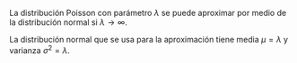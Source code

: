 La distribución Poisson con parámetro $\lambda$ se puede aproximar por medio de la distribución normal si $\lambda \to \infty$.

La distribución normal que se usa para la aproximación tiene media $\mu=\lambda$ y varianza $\sigma^2=\lambda$.